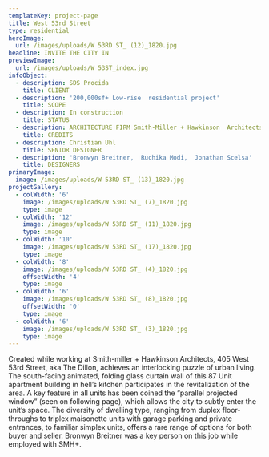 ```yaml
---
templateKey: project-page
title: West 53rd Street
type: residential
heroImage:
  url: /images/uploads/W 53RD ST_ (12)_1820.jpg
headline: INVITE THE CITY IN
previewImage:
  url: /images/uploads/W 53ST_index.jpg
infoObject:
  - description: SDS Procida
    title: CLIENT
  - description: '200,000sf+ Low-rise  residential project'
    title: SCOPE
  - description: In construction
    title: STATUS
  - description: ARCHITECTURE FIRM Smith-Miller + Hawkinson  Architects
    title: CREDITS
  - description: Christian Uhl
    title: SENIOR DESIGNER
  - description: 'Bronwyn Breitner,  Ruchika Modi,  Jonathan Scelsa'
    title: DESIGNERS
primaryImage:
  image: /images/uploads/W 53RD ST_ (13)_1820.jpg
projectGallery:
  - colWidth: '6'
    image: /images/uploads/W 53RD ST_ (7)_1820.jpg
    type: image
  - colWidth: '12'
    image: /images/uploads/W 53RD ST_ (11)_1820.jpg
    type: image
  - colWidth: '10'
    image: /images/uploads/W 53RD ST_ (17)_1820.jpg
    type: image
  - colWidth: '8'
    image: /images/uploads/W 53RD ST_ (4)_1820.jpg
    offsetWidth: '4'
    type: image
  - colWidth: '6'
    image: /images/uploads/W 53RD ST_ (8)_1820.jpg
    offsetWidth: '0'
    type: image
  - colWidth: '6'
    image: /images/uploads/W 53RD ST_ (3)_1820.jpg
    type: image
---
```

Created while working at Smith-miller + Hawkinson Architects, 405 West 53rd Street, aka The Dillon, achieves an interlocking puzzle of urban living. The south-facing animated, folding glass curtain wall of this 87 Unit apartment building in hell’s kitchen participates in the revitalization of the area. A key feature in all units has been coined the “parallel projected window” (seen on following page), which allows the city to subtly enter the unit’s space. The diversity of dwelling type, ranging from duplex floor-throughs to triplex maisonette units with garage parking and private entrances, to familiar simplex units, offers a rare range of options for both buyer and seller. Bronwyn Breitner was a key person on this job while employed with SMH+.

